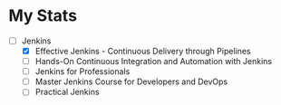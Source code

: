 # My Stats
- [ ] Jenkins
	- [x] Effective Jenkins - Continuous Delivery through Pipelines
	- [ ] Hands-On Continuous Integration and Automation with Jenkins
	- [ ] Jenkins for Professionals
	- [ ] Master Jenkins Course for Developers and DevOps
	- [ ] Practical Jenkins

